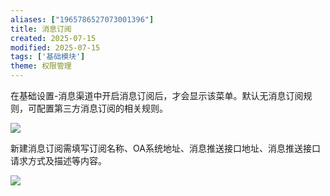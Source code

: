 ```yaml
---
aliases: ["1965786527073001396"]
title: 消息订阅
created: 2025-07-15
modified: 2025-07-15
tags: ['基础模块']
theme: 权限管理
---
```


在基础设置-消息渠道中开启消息订阅后，才会显示该菜单。默认无消息订阅规则，可配置第三方消息订阅的相关规则。

![](45307506752a42c26f8a757f371134e7.jpg)

新建消息订阅需填写订阅名称、OA系统地址、消息推送接口地址、消息推送接口请求方式及描述等内容。

![](6f10a6649e5953eed0fb7e725cb30065.jpg)